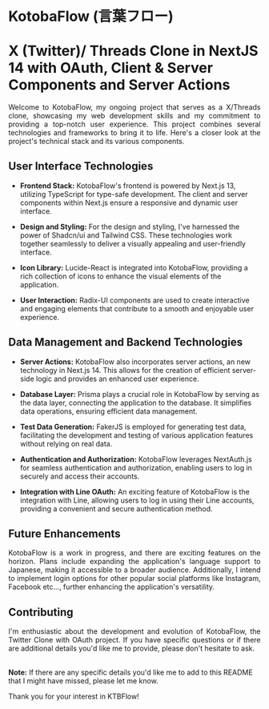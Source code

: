 # KotobaFlow (言葉フロー) <br><br>X (Twitter)/ Threads Clone in NextJS 14 with OAuth, Client & Server Components and Server Actions

<div style="text-align: justify;">
Welcome to KotobaFlow, my ongoing project that serves as a X/Threads clone, showcasing my web development skills and my commitment to providing a top-notch user experience. This project combines several technologies and frameworks to bring it to life. Here's a closer look at the project's technical stack and its various components.
</div>

## User Interface Technologies

-   **Frontend Stack:** KotobaFlow's frontend is powered by Next.js 13, utilizing TypeScript for type-safe development. The client and server components within Next.js ensure a responsive and dynamic user interface.

-   **Design and Styling:** For the design and styling, I've harnessed the power of Shadcn/ui and Tailwind CSS. These technologies work together seamlessly to deliver a visually appealing and user-friendly interface.

-   **Icon Library:** Lucide-React is integrated into KotobaFlow, providing a rich collection of icons to enhance the visual elements of the application.

-   **User Interaction:** Radix-UI components are used to create interactive and engaging elements that contribute to a smooth and enjoyable user experience.

## Data Management and Backend Technologies

-   **Server Actions:** KotobaFlow also incorporates server actions, an new technology in Next.js 14. This allows for the creation of efficient server-side logic and provides an enhanced user experience.

-   **Database Layer:** Prisma plays a crucial role in KotobaFlow by serving as the data layer, connecting the application to the database. It simplifies data operations, ensuring efficient data management.

-   **Test Data Generation:** FakerJS is employed for generating test data, facilitating the development and testing of various application features without relying on real data.

-   **Authentication and Authorization:** KotobaFlow leverages NextAuth.js for seamless authentication and authorization, enabling users to log in securely and access their accounts.

-   **Integration with Line OAuth:** An exciting feature of KotobaFlow is the integration with Line, allowing users to log in using their Line accounts, providing a convenient and secure authentication method.

## Future Enhancements

<div style="text-align: justify;">
KotobaFlow is a work in progress, and there are exciting features on the horizon. Plans include expanding the application's language support to Japanese, making it accessible to a broader audience. Additionally, I intend to implement login options for other popular social platforms like Instagram, Facebook etc..., further enhancing the application's versatility.
</div>

## Contributing

<div style="text-align: justify;">
I'm enthusiastic about the development and evolution of KotobaFlow, the Twitter Clone with OAuth project. If you have specific questions or if there are additional details you'd like me to provide, please don't hesitate to ask.
</div>
<br>

**Note:** If there are any specific details you'd like me to add to this README that I might have missed, please let me know.

Thank you for your interest in KTBFlow!

